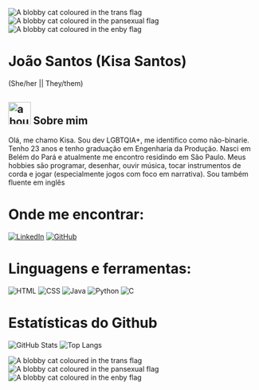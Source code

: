 ![A blobby cat coloured in the trans flag](https://zoebijl.github.io/QueerCats/PNG/body/QueerCat_Trans.png)
![A blobby cat coloured in the pansexual flag](https://zoebijl.github.io/QueerCats//PNG/body/QueerCat_Pansexual.png)
![A blobby cat coloured in the enby flag](https://zoebijl.github.io/QueerCats/PNG/body/QueerCat_Enby.png)


# João Santos (Kisa Santos)
(She/her || They/them)




## <img width="45" alt="about" src="https://raw.github.com/elizarov/elizarov/master/about.png"> Sobre mim


Olá, me chamo Kisa. Sou dev LGBTQIA+, me identifico como não-binarie. Tenho 23 anos e tenho graduação em Engenharia da Produçäo. Nasci em Belém do Pará e atualmente me encontro residindo em São Paulo. Meus hobbies são programar, desenhar, ouvir música, tocar instrumentos de corda e jogar (especialmente jogos com foco em narrativa). Sou também fluente em inglês

# Onde me encontrar: 
[![LinkedIn](https://img.shields.io/badge/LinkedIn-000?style=for-the-badge&logo=linkedin&logoColor=0E76A8)](https://www.linkedin.com/in/jpsantos1454/)
[![GitHub](https://img.shields.io/badge/GitHub-000?style=for-the-badge&logo=github&logoColor=fff)](https://github.com/JPsantosdev/)

# Linguagens e ferramentas:

![HTML](https://img.shields.io/badge/HTML-red)
![CSS](https://img.shields.io/badge/CSS-blue)
![Java](https://img.shields.io/badge/Java-000?style=for-the-badge&logo=java)
![Python](https://img.shields.io/badge/Python-000?style=for-the-badge&logo=python)
![C](https://img.shields.io/badge/C-000?style=for-the-badge&logo=c)


# Estatísticas do Github

![GitHub Stats](https://github-readme-stats.vercel.app/api?username=JPsantosdev&theme=transparent&bg_color=000&border_color=30A3DC&show_icons=true&icon_color=30A3DC&title_color=E94D5F&text_color=FFF)
![Top Langs](https://github-readme-stats-git-masterrstaa-rickstaa.vercel.app/api/top-langs/?username=JPSantosdev&bg_color=000&border_color=30A3DC&title_color=E94D5F&text_color=FFF)

![A blobby cat coloured in the trans flag](https://zoebijl.github.io/QueerCats/PNG/body/QueerCat_Trans.png)
![A blobby cat coloured in the pansexual flag](https://zoebijl.github.io/QueerCats//PNG/body/QueerCat_Pansexual.png)
![A blobby cat coloured in the enby flag](https://zoebijl.github.io/QueerCats/PNG/body/QueerCat_Enby.png)